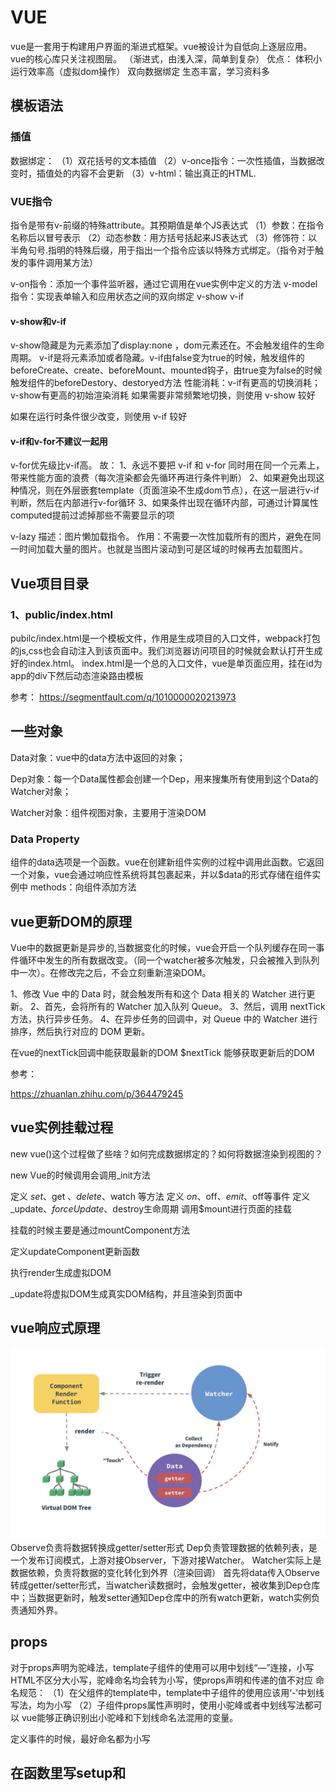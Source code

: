 # VUE
vue是一套用于构建用户界面的渐进式框架。vue被设计为自低向上逐层应用。vue的核心库只关注视图层。
（渐进式，由浅入深，简单到复杂）
优点：
体积小
运行效率高（虚拟dom操作）
双向数据绑定
生态丰富，学习资料多
## 模板语法
### 插值
数据绑定：
（1）双花括号的文本插值
（2）v-once指令：一次性插值，当数据改变时，插值处的内容不会更新
（3）v-html：输出真正的HTML.

### VUE指令

指令是带有v-前缀的特殊attribute。其预期值是单个JS表达式
（1）参数：在指令名称后以冒号表示
（2）动态参数：用方括号括起来JS表达式
（3）修饰符：以半角句号.指明的特殊后缀，用于指出一个指令应该以特殊方式绑定。（指令对于触发的事件调用某方法）

v-on指令：添加一个事件监听器，通过它调用在vue实例中定义的方法
v-model指令：实现表单输入和应用状态之间的双向绑定
v-show
v-if

#### v-show和v-if

v-show隐藏是为元素添加了display:none ，dom元素还在。不会触发组件的生命周期。
v-if是将元素添加或者隐藏。v-if由false变为true的时候，触发组件的beforeCreate、create、beforeMount、mounted钩子，由true变为false的时候触发组件的beforeDestory、destoryed方法
性能消耗：v-if有更高的切换消耗；v-show有更高的初始渲染消耗
如果需要非常频繁地切换，则使用 v-show 较好

如果在运行时条件很少改变，则使用 v-if 较好
#### v-if和v-for不建议一起用
v-for优先级比v-if高。
故：
1、永远不要把 v-if 和 v-for 同时用在同一个元素上，带来性能方面的浪费（每次渲染都会先循环再进行条件判断）
2、如果避免出现这种情况，则在外层嵌套template（页面渲染不生成dom节点），在这一层进行v-if判断，然后在内部进行v-for循环
3、如果条件出现在循环内部，可通过计算属性computed提前过滤掉那些不需要显示的项

v-lazy 
描述：图片懒加载指令。
作用：不需要一次性加载所有的图片，避免在同一时间加载大量的图片。也就是当图片滚动到可是区域的时候再去加载图片。
## Vue项目目录
### 1、public/index.html
pubilc/index.html是一个模板文件，作用是生成项目的入口文件，webpack打包的js,css也会自动注入到该页面中。我们浏览器访问项目的时候就会默认打开生成好的index.html。
index.html是一个总的入口文件，vue是单页面应用，挂在id为app的div下然后动态渲染路由模板

参考：
 <https://segmentfault.com/q/1010000020213973> 


## 一些对象
Data对象：vue中的data方法中返回的对象；

Dep对象：每一个Data属性都会创建一个Dep，用来搜集所有使用到这个Data的Watcher对象；

Watcher对象：组件视图对象，主要用于渲染DOM

### Data Property
组件的data选项是一个函数。vue在创建新组件实例的过程中调用此函数。它返回一个对象，vue会通过响应性系统将其包裹起来，并以$data的形式存储在组件实例中
methods：向组件添加方法

 
## vue更新DOM的原理
Vue中的数据更新是异步的,当数据变化的时候，vue会开启一个队列缓存在同一事件循环中发生的所有数据改变。（同一个watcher被多次触发，只会被推入到队列中一次）。在修改完之后，不会立刻重新渲染DOM。


1、修改 Vue 中的 Data 时，就会触发所有和这个 Data 相关的 Watcher 进行更新。
2、首先，会将所有的 Watcher 加入队列 Queue。
3、然后，调用 nextTick 方法，执行异步任务。
4、在异步任务的回调中，对 Queue 中的 Watcher 进行排序，然后执行对应的 DOM 更新。

在vue的nextTick回调中能获取最新的DOM
$nextTick 能够获取更新后的DOM

参考：

<https://zhuanlan.zhihu.com/p/364479245>

## vue实例挂载过程

new vue()这个过程做了些啥？如何完成数据绑定的？如何将数据渲染到视图的？

new Vue的时候调用会调用_init方法

定义 $set、$get 、$delete、$watch 等方法
定义 $on、$off、$emit、$off等事件
定义 _update、$forceUpdate、$destroy生命周期
调用$mount进行页面的挂载

挂载的时候主要是通过mountComponent方法

定义updateComponent更新函数

执行render生成虚拟DOM

_update将虚拟DOM生成真实DOM结构，并且渲染到页面中




## vue响应式原理
<img src='../img/vue响应式原理.jpg'/>
Observe负责将数据转换成getter/setter形式
Dep负责管理数据的依赖列表，是一个发布订阅模式，上游对接Observer，下游对接Watcher。
Watcher实际上是数据依赖，负责将数据的变化转化到外界（渲染回调）
首先将data传入Observe转成getter/setter形式，当watcher读数据时，会触发getter，被收集到Dep仓库中；当数据更新时，触发setter通知Dep仓库中的所有watch更新，watch实例负责通知外界。


## props

对于props声明为驼峰法，template子组件的使用可以用中划线“—”连接，小写HTML不区分大小写，驼峰命名均会转为小写，使props声明和传递的值不对应
命名规范：
（1）在父组件的template中，template中子组件的使用应该用‘-’中划线写法，均为小写
（2）子组件props属性声明时，使用小驼峰或者中划线写法都可以
vue能够正确识别出小驼峰和下划线命名法混用的变量。

定义事件的时候，最好命名都为小写


## 在函数里写setup和<script setup lang='ts'>
Vue3执行时机，setup是在beforeCreate之后，created之前执行的。


参考：
<https://juejin.cn/post/7052531217333223437>

<https://juejin.cn/post/7031565983269519367#heading-7>







## router
### 路由懒加载？


## vue生命周期
vue实例在被创建时都要经历一系列初始化过程：设置数据监听、编译模板、将实例挂载到DOM并在数据变化时更新DOM等

周期：开始创建->初始化数据->编译模板->挂载Dom->渲染、更新->渲染、卸载
组件创建阶段
①beforeCreate：实例化被完全创建出来之前，这时data和method都没有初始化，不可以调用他们。
②create：这时data和method都已经完成了初始化。在模板渲染成HTML之前调用，即通常初始化某些属性值，然后再渲染成视图。
③beforeMount：模板在内存中已编辑但尚未渲染到页面中
④Mount：实现创建期间的最后一个生命周期函数。mount不返回应用本身，相反，它返回的是根组件实例。
组件运行阶段：在模板渲染成HTML后调用，通常是初始化页面完成后，再对HTML的dom节点进行一些需要的操作。
⑤beforeUpdata：这是再组件运行阶段的钩子，这时页面中的数据显示的是旧数据，但是组件中的data是最新的，页面和data还没有完成同步。
⑥update：data和页面完成同步。data和页面都是最新。
组件销毁阶段：
⑦beforeDestory：还没有真正执行销毁过程，过滤器等都还可用。
⑧Destory：组价已销毁，数据、过滤器、函数等都不可用了
Keep-alive 独有的生命周期：activated和deactivated的。用keep-alive包裹的组件在切换时不会进行销毁，二十缓存到内存中并执行deactivated钩子函数，命中缓存渲染后会执行activated钩子函数。
Keep-alive是vue中的内置组件，能在组件切换过程中将状态保留在内存中，防止重复渲染DOM
使用原则：当我们在某些场景下不需要让页面重新加载时，我们可以使用keepalive


### 数据请求在created和mouted的区别
created是在组件实例一旦创建完成的时候立刻调用，这时候页面dom节点并未生成；mounted是在页面dom节点渲染完毕之后就立刻执行的。触发时机上created是比mounted要更早的，两者的相同点：都能拿到实例对象的属性和方法。 讨论这个问题本质就是触发的时机，放在mounted中的请求有可能导致页面闪动（因为此时页面dom结构已经生成），但如果在页面加载前完成请求，则不会出现此情况。建议对页面内容的改动放在created生命周期当中。
## 事件总线event bus

父子组件通信：父组件通过props向下传数据给子组件，当子组件有事情要告诉父组件时会通过$emit事件告诉父组件。
当两个页面没有任何引入和被引入关系时，该如何通信？
答：如果应用程序不需要类似vuex这样的库来处理组件之间的数据通信，可以考虑使用事件总线来通信
如何使用事件总线？？
①初始化--首先需要创建事件总线并将其导出，以便其他模块可以使用或者监听它。

## 组件通讯
### 父组件向子组件传值
props：父组件向子组件传值。
父组件使用v-bind绑定要传递给子组件的数据。
子组件通过props接受父组件传递下来的值。


父子组件通信：B组件引入到A组件里渲染，A为父，B为子。
B组件的一些数据需要从A组件拿，B组件有时也要告知A组件一些数据变化情况。B是直接挂载在A下的。

### 子组件向父组件传值

$emit 绑定一个自定义事件，当这个事件被执行的时候就会将值传递给父组件，而父组件通过v-on监听并接受参数。

Vue 跨组件通信方式
①A（父）通过prop向B（子）传值（可包含父级定义好的函数）
②B（子）通过emit向A（父）触发父组件事件执行
（1）下发props
下发过程实在A里完成的，父组件在向子组件下发props之前，需要导入子组件并启用它作为自身的模板，然后在setup里处理好数据，return给template
然后在A这边拿到return出来的数据，把要传递的数据通过属性的方式绑定在template的组件标签上
注：在prop在template统一采用短横线分隔命名，但采用驼峰也是可以正确拿到值。
（2）接收props
在B中完成，在script部分，子组件通过与setup同级的props来接收数据。
带有类型限制的props：（TS）
推荐的方式是把props定义为一个对象，以对象形式列出prop
注：和ts类型定义不同，props里的类型，首字母需要大写
（3）使用props，在vue2中通过this来使用父组件传下来的prop，在vue3中通过给setup添加一个参进行操作setup（props）{}
注：prop只读，不允许被修改，如果在B中没有定义，但父组件那边非要传过来，是不会拿到的，且控制台没有警告信息
（4）传递非prop的Attribute
在父组件，除了可以给子组件绑定props，还可以根据实际需要去绑定一些特殊的属性。
例：给子组件设置class、id或者data-XXX之类的 自定义属性，如果子组件的template只有一个根节点，这些属性默认自动继承，并渲染在node节点上。
可以在child.vue配置inheritAttrs为false，来屏蔽这些自定义属性的渲染
（5）获取非prop的attribute
在子组件里，通过setup的第二个参数context里的attrs来获取到这些属性
（6）绑定emits
子组件如果需要向父组件告知数据更新，或执行某些函数时，是通过emits来进行的
动态绑定props是用：，绑定emit是用
emits可以是数组/对象
子组件将自定义向上级透传的方式

reactive是vue中提供的实现响应式数据的方法
它的参数必须为对象（json/arr）
如果给reactive传递了其它对象，默认情况下，修改对象，无法实现界面的数据绑定更新
如果需要更新，需要进行重新赋值。（即不允许直接操作数据，需要方格新的数据来替代原数据）




### 父子组件和非父子组件之间通信

eventBus事件总线（$emit/$on)

（1）创建事件中心管理组件之间的通信

### Injecthe provide
作用：用于父组件向子孙组件传递数据
使用方法：provide在父组件中返回要传递给下级的数据
inject在需要使用这个数据的子辈组件或孙辈等下级组件中注入数据。










总结：
    组件间共享数据方式：
    父向子传值：v-bind属性绑定
    子向父传值：v-on 事件绑定
    兄弟间共享数据：EventBus   （$on接收数据的那个组件；$emit发送数据的那个组件）


## vue3动态组件的使用

 组件：在vue中，一个组件本质上是一个拥有预定义选项的一个vue实例。

 <component :is="componentName"></component>
is的值是哪个组件的名称，就显示哪个组件

<template>保留页面加载时隐藏的内容
如果有一些需要重复使用的HTML代码，则可以使用<temlate>代码


## Vue中全局组件的注册使用
我们经常会在利用Vue开发的项目中，多次重复使用某一段代码结构，这就需要我们把它封装成公共组件，注册在全局进行多次复用。

参考：
<https://blog.csdn.net/weixin_57246557/article/details/119764169>


## $用来区分用户定义的property和vue实例暴露的实例与方法？？

vue中的$符号：
在vue所有实例中都可用的属性的一个简单约定，这样做会避免和已定义的数据、方法、计算属性产生冲突
（便于与用户自己定义的属性区分开来）
## 计算属性computed和侦听器watch
计算属性
定义：要用的属性不存在，要通过已有属性计算得来
原理：底层借助了object.defineproperty方法提供的getter和setter
计算属性没有正在的值每次都是通过计算得出的。
计算属性computed：已知属性进行计算得到的一个属性
计算属性定义：get()，当有人读取计算属性时，get就会被调用，返回值就是计算属性值 
Get()调用：初次读取计算属性时，所依赖的数据发生变化时
Set()调用：当计算属性被修改时
计算属性与方法
计算属性内部有缓存机制，效率更高，调试方便
如果计算属性要被修改，必须写set函数去响应修改，且set中要引起依赖属性的变化
模板初衷是用于简单运算。在模板中放入太多的逻辑会让模板过重且难以维护。
对于任何包含响应式数据的复杂逻辑，应使用计算属性
计算属性简写：
直接把计算属性写成一个function。当只有get没有set时才能简写
计算属性缓存compute
计算属性是基于它们的响应依赖关系缓存的。
侦听器（监视）
watch：
handler函数，计算属性或者属性被修改时调用。有newValue和oldValue
Immednate:初始化的时候让handle调用一下
监视属性必须存在才能监视

侦听器：当需要在数据变化时执行异步或开销较大的操作时
侦听属性：有一些数据需要随着其它数据变动而变动时
一个通用的方式来观察和响应当前活动的实例上的数据变动=>侦听属性
当模板中没有到已有属性和计算属性时。
深度监视：

## 绑定class/class与style绑定
绑定class样式：
（1）字符串写法。适用于，样式名不确定，需要动态绑定
（2）数组写法。要绑定的样式，个数不确定，名字也不确定
关于前端token校验，需要优化下，说下思路
1.额外开发一个login页面（不需要UI），该页面用于模拟登录获取token，默认会进入该页面，登录成功后自动跳转到home页面，同时将token存储到localstorage和vuex中。
2.在路由处增加拦截，当路由为login页面时，直接进入即可，其他页面需要判断token是否存在，如果不存在则跳转回登录页面，然后重复1步骤。
3.在axios封装js中，请求拦截将本地存储中的token设置在请求头中
4.在axios封装中，当后端返回状态码为202时，清空本地存储和vuex中的token，并跳转回登录页面，重复1步骤

## import和@import的区别及使用场景
import：script中的import是js语法，是在js中去引用css文件
ES6模块化规范：默认导入语法import接收名称from”模块标识符“
@import：style中的@import是stylus的语法，是在css中引用css文件。

## ref、toRef、toRefs
This.$refs是一个对象，持有当前组件中注册过ref特性的所有DOM元素和子组件实例
ref获取本页的dom元素，还可以拿到子组件中的data，调用子组件中的方法.
### toRef和toRefs的区别
Ref用于创建一个响应式数据，如果用ref函数将某个对象中的属性变成响应式数据，修改响应式数据是不会影响到原始数据。（ref的本质是拷贝，而不是引用）
toRef也可以创建一个响应式数据。如果使用toref将某个对象中的属性变成响应式数据，修改响应式数据会影响到原始数据。注意：如果修改通过toRef创建的响应式数据，并不会触发UI界面的更新（toRef的本质是引用，于原始数据有关联）
toRef接受一个对象作为参数，它会遍历对象身上的所有属性，然后挨个调用toref执行
toRef 转换响应式对象中某个属性为单独响应式数据，并且值是关联

toRefs转换响应式对象中所有属性为单个响应式对象，数据对象为普通对象，且值是关联的。
使用toRef或toRefs，就能实现mapState、mapGetters效果

参考：
 <https://blog.csdn.net/weixin_41364246/article/details/117572374> 

 ## vue状态管理
 vue应用中响应式data对象的实际来源：当访问数据对象时，一个组件实例只是简单的代理访问。
如果有一处需要被多个实例间共享的状态，可以使用以恶个reactive方法让对象作为响应式对象。

vuex专门为vue.js应用程序开发的状态管理模式。
采用集中式存储广利应用的所有组件的状态，并以相应的规则保证状态以一种可预测的方式发生改变
vuex是实现组件全局状态（数据）管理的一种机制，可以方便的实现组件之间的数据共享
存储在vuex中的数据都是响应式的，能够实时保持数据与页面的同步
适合存储到vuex中的数据：一般情况下只有组件之间才共享数据，才有必要存储到vuex中，对于组件中的私有数据，依旧存储在组件自身的data中即可。

## vue中this的替代方案

Vue3执行时机，setup是在beforeCreate之后，created之前执行的。
setup再生命周期beforecreate和created前执行，此时vue对象还没有创建，因此无法使用我们在vue2.X中常使用的this
解决办法是vue中的getCurrentInstance方法返回了cts和proxy，可以使用proxy进行替代
 getCurrentInstance获取当前组件的实例
cts或proxy属性获得当前上下文
Vue+ts会出现问题
<img src='../img/vue+ts出现的this相关问题.png'/>
解决办法：
参考：<https://cn.bing.com/search?q=%E7%B1%BB%E5%9E%8B%E2%80%9CComponentInternalInstance+%7C+null%E2%80%9D%E4%B8%8A%E4%B8%8D%E5%AD%98%E5%9C%A8%E5%B1%9E%E6%80%A7%E2%80%9Cproxy%E2%80%9D&qs=n&form=QBRE&sp=-1&pq=%E7%B1%BB%E5%9E%8B%E2%80%9Ccomponentinternalinstance+%7C+null%E2%80%9D%E4%B8%8A%E4%B8%8D%E5%AD%98%E5%9C%A8%E5%B1%9E%E6%80%A7%E2%80%9Cproxy%E2%80%9D&sc=0-49&sk=&cvid=CC9CFD0BECF14DC3AD8FB6E69F339C75>


## Mixins
在组件开发过程中，常会遇到一些具有相同逻辑和功能的组件。如果每个组件各写一头方法回导致代码冗余。后期更改是时候也要一个个修改，浪费事件
mixins将这些多个相同的逻辑抽离出来，各个组件只需要引用mixins就能实现一次写代码，多组件受益的效果
Mixins使用
（1）用一个文件将将vue的script部分抽离出来
（2）需要时在组件中引入即可
特性：
（1）mixins中的生命周期会与引入mixin的组件的生命周期整合在一起调用
（2）组件中的data\methods\filter会覆盖mixins中同名的
（3）不同mixins里面的同名方法会按引进顺序，最后的覆盖前面的同名方法
缺点：
（1）变量的来源不明确
（2）多个mixins的生命周期会融合到一起运行，但是同名属性、同名方法无法融合，可能会导致冲突
（3）mixins和组件可能出现多对多的关系，复杂度较高
vue3中使用Composition API进行类似于react hook式的函数式组件开发，替代了mixinx，能更好的进行逻辑代码提取及复用，其思想是将功能定义为从setup函数返回的变量，而不是像vue2中将功能定义为对象属性。
Vue2的mixins和vue3的mixins ??? (vue3基础笔记未完成)


## 路由router

path路径，name路径别名
path是路径，还可以有耳机路径，如path：‘：/sysem/setting’
name无二级，相当于给path去一个别名方便记住


router之fullpath
路由跳转其实具有刷新功能
fullpath能缓存路由跳转后面携带的参数（刷新后依旧存在）
而path不能缓存跳转后携带的参数。故path能在只有两层数据结构的移动端起作用


$router 路由操作对象，只写对象，push(),replace(),go()
$route 路由信息，对象，只读对象
path和name跳转方式，都可以用query传参
而path方式，params传参会被忽略，只能用name
直白的说，query相当于get请求页面跳转时，可在地址栏看到请求参数，而params相当于post，参数不会在地址栏显示。


v-loading使用
集成vuex
在vue3 中使用pinia数据存储工具
它具有轻量化、体量小的特点
但是不可以实现时间旅行
Npm I-D pinia@next



登录页面
首先是要有输入用户名和登录密码的
那么引入element-ui
注意vue2和vue3所使用的也有所不同
Vue3中使用element-plus

需要配置eslint
需要配置sass
需要配置svg

